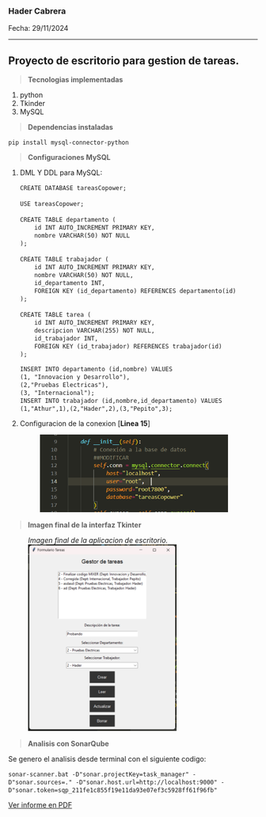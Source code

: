 ### Hader Cabrera

Fecha: 29/11/2024

---

## Proyecto de escritorio para gestion de tareas.

>**Tecnologias implementadas**
1. python
2. Tkinder
3. MySQL

>**Dependencias instaladas**

```
pip install mysql-connector-python
```

> **Configuraciones MySQL**

1. DML Y DDL para MySQL:
    ```
    CREATE DATABASE tareasCopower;

    USE tareasCopower;

    CREATE TABLE departamento (
        id INT AUTO_INCREMENT PRIMARY KEY,
        nombre VARCHAR(50) NOT NULL
    );

    CREATE TABLE trabajador (
        id INT AUTO_INCREMENT PRIMARY KEY,
        nombre VARCHAR(50) NOT NULL,
        id_departamento INT,
        FOREIGN KEY (id_departamento) REFERENCES departamento(id)
    );

    CREATE TABLE tarea (
        id INT AUTO_INCREMENT PRIMARY KEY,
        descripcion VARCHAR(255) NOT NULL,
        id_trabajador INT,
        FOREIGN KEY (id_trabajador) REFERENCES trabajador(id)
    );

    ```
    ```
    INSERT INTO departamento (id,nombre) VALUES 
    (1, "Innovacion y Desarrollo"), 
    (2,"Pruebas Electricas"), 
    (3, "Internacional");
    INSERT INTO trabajador (id,nombre,id_departamento) VALUES 
    (1,"Athur",1),(2,"Hader",2),(3,"Pepito",3);
    ```
2. Configuracion de la conexion [**Linea 15**]

    <figure>
    <figcaption class= "center-text"><i></i></figcaption>
    <img src="img/mysql_config.png" alt="diagrama de flujo del modo de operación MIXER" width="380">
    </figure>


> **Imagen final de la interfaz Tkinter**
<figure>
<figcaption class= "center-text"><i>Imagen final de la aplicacion de escritorio.</i></figcaption>
<img src="img/final_app.png" alt="diagrama de flujo del modo de operación MIXER" width="300">
</figure>

> **Analisis con SonarQube**

Se genero el analisis desde terminal con el siguiente codigo:
```
sonar-scanner.bat -D"sonar.projectKey=task_manager" -D"sonar.sources=." -D"sonar.host.url=http://localhost:9000" -D"sonar.token=sqp_211fe1c855f19e11da93e07ef3c5928ff61f96fb"
```
[Ver informe en PDF](/task_manager_SonarQube.pdf)
